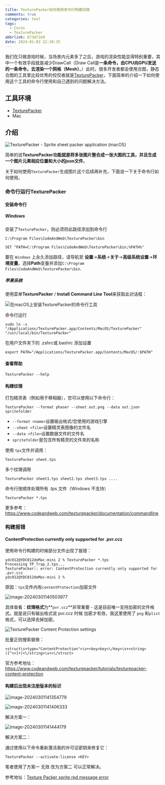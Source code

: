 ```yaml
---
title: TexturePacker如何使用命令行构建纹理
comments: true
categories: tool
tags:
  - Cocos
  - TexturePacker
abbrlink: 873d72e9
date: 2024-01-03 22:20:15
---
```


我们在只做游戏时候，当场景内元素多了之后，游戏的渲染性能显得特别重要，其中一个有效手段就是减少DrawCall（Draw Call是**一条命令，由CPU向GPU发送的一条命令，去渲染一个网格（Mesh）**。）此时，很多开发者都会使用合图，静态合图的工具里比较优秀的佼佼者就是[TexturePacker](https://www.codeandweb.com/texturepacker)，下面简单的介绍一下如何使用这个工具的命令行使用和自己遇到的问题解决方法。
<!--more-->

## 工具环境

- [TexturePacker](https://www.codeandweb.com/texturepacker)
- Mac

## 介绍

![TexturePacker - Sprite sheet packer application (macOS)](./TexturePacker如何使用命令行构建纹理/texturepacker-mac@2x.png)

简单的说**TexturePacker功能就是将多张图片整合成一张大图的工具，并且生成一个图片元素相应位置和大小的json文件**。

关于如何使用`TexturePacker`生成图片这个后续再补充，下面说一下关于命令行如何使用。

### 命令行运行TexturePacker

#### 安装命令行

##### Windows

安装了`TexturePacker`，则必须将此路径添加到命令行

```shell
C:\Program Files\CodeAndWeb\TexturePacker\bin
```

```shell
SET "PATH=C:\Program Files\CodeAndWeb\TexturePacker\bin;%PATH%"
```

要在 `Windows` 上永久添加路径，请导航至 **设置**->**系统**->**关于**->**高级系统设置**->**环境变量**。选择**Path**变量并添加`C:\Program Files\CodeAndWeb\TexturePacker\bin`.

##### 苹果系统

使用菜单**TexturePacker** / **Install Command Line Tool**来获取此对话框：

![在macOS上安装TexturePacker的命令行工具](./TexturePacker如何使用命令行构建纹理/install-command-line-macos@2x.png)

命令行运行

```shell
sudo ln -s "/Applications/TexturePacker.app/Contents/MacOS/TexturePacker" "/usr/local/bin/TexturePacker"
```

在用户文件夹下的 .zshrc或.bashrc 添加设置

```shell
export PATH="/Applications/TexturePacker.app/Contents/MacOS/:$PATH"
```

#### 查看帮助

```shell
TexturePacker --help
```

#### 构建纹理

打包精灵表（例如用于移相器），您可以使用以下命令行：

```shell
TexturePacker --format phaser --sheet out.png --data out.json spritefolder
```

- `--format <name>`设置输出格式/您使用的游戏引擎
- `--sheet <file>`设置精灵表图像的文件名
- `--data <file>`设置数据文件的文件名
- `spritefolder`是包含所有精灵的文件夹的名称

使用 `tps`文件并调用：

```shell
TexturePacker sheet.tps
```

多个纹理调用

```shell
TexturePacker sheet1.tps sheet2.tps sheet3.tps ....
```

命令行按顺序处理所有 .tps 文件（Windows 不支持）

```shell
TexturePacker *.tps
```

更多参考：https://www.codeandweb.com/texturepacker/documentation/commandline

### 构建报错

####  ContentProtection currently only supported for .pvr.ccz

使用命令行构建的时候部分文件出现了报错：

```shell
ydc012@YDC012deMac-mini 2 % TexturePacker *.tps
Processing TP_Trap_2.tps...
TexturePacker:: error: ContentProtection currently only supported for .pvr.ccz
ydc012@YDC012deMac-mini 2 %
```

原因：`tps`文件内有`contentProtection`加密文件

![image-20240301140503977](./TexturePacker如何使用命令行构建纹理/image-20240301140503977.png)

具体查看：**纹理格式**为**`pvr.ccz`**非常重要 - 这是目前唯一支持加密的文件格式。就是说只有输出格式说 pvr.ccz 时候 加密才有效，我这里使用了 `png` 和`plist` 格式，可以选择去掉加密。

![TexturePacker Content Protection settings](./TexturePacker如何使用命令行构建纹理/contentprotection@2x-20240301140716565.png)



批量正则搜索替换：

```shell
<struct\s+type="ContentProtection">\s+<key>key<\/key>\s+<string>([^<>]+)<\/string>\s+<\/struct>
```

官方参考地址：https://www.codeandweb.com/texturepacker/tutorials/texturepacker-content-protection

#### 构建后出现未注册版本的标识

![image-20240301141354779](./TexturePacker如何使用命令行构建纹理/image-20240301141354779.png)

![image-20240301141406333](./TexturePacker如何使用命令行构建纹理/image-20240301141406333.png)

解决方案一：

![image-20240301141444179](./TexturePacker如何使用命令行构建纹理/image-20240301141444179.png)

解决方案二：

通过使用以下命令重新激活我的许可证密钥来修复它：

```shell
TexturePacker --activate-license <KEY>
```

笔者使用了方案一 无效 改为方案二 可以正常解决。

参考地址：[Texture Packer sprite red message error](https://stackoverflow.com/questions/28133144/texture-packer-sprite-red-message-error)